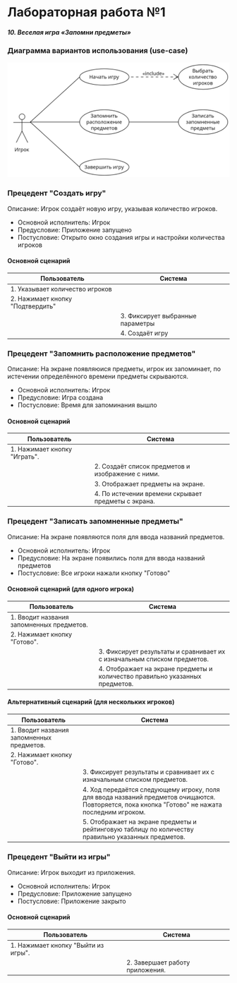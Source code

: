 # Лабораторная работа №1
##### 10. Веселая игра «Запомни предметы»
### Диаграмма вариантов использования (use-case)
![use-case](lab1_diagram.png)

### Прецедент "Создать игру"
Описание: Игрок создаёт новую игру, указывая количество игроков.
* Основной исполнитель: Игрок
* Предусловие: Приложение запущено
* Постусловие: Открыто окно создания игры и настройки количества игроков

#### Основной сценарий
|Пользователь|Система|
|-|-|
|1. Указывает количество игроков||
|2. Нажимает кнопку "Подтвердить"||
||3. Фиксирует выбранные параметры|
||4. Создаёт игру|

### Прецедент "Запомнить расположение предметов"
Описание: На экране появляюися предметы, игрок их запоминает, по истечении определённого времени предметы скрываются.
* Основной исполнитель: Игрок
* Предусловие: Игра создана
* Постусловие: Время для запоминания вышло

#### Основной сценарий
|Пользователь|Система|
|-|-|
|1. Нажимает кнопку "Играть".||
||2. Создаёт список предметов и изображение с ними.|
||3. Отображает предметы на экране.|
||4. По истечении времени скрывает предметы с экрана.|

### Прецедент "Записать запомненные предметы"
Описание: На экране появляются поля для ввода названий предметов.
* Основной исполнитель: Игрок
* Предусловие: На экране появились поля для ввода названий предметов
* Постусловие: Все игроки нажали кнопку "Готово"

#### Основной сценарий (для одного игрока)
|Пользователь|Система|
|-|-|
|1. Вводит названия запомненных предметов.||
|2. Нажимает кнопку "Готово".||
||3. Фиксирует результаты и сравнивает их с изначальным списком предметов.|
||4. Отображает на экране предметы и количество правильно указанных предметов.|

#### Альтернативный сценарий (для нескольких игроков)
|Пользователь|Система|
|-|-|
|1. Вводит названия запомненных предметов.||
|2. Нажимает кнопку "Готово".||
||3. Фиксирует результаты и сравнивает их с изначальным списком предметов.|
||4. Ход передаётся следующему игроку, поля для ввода названий предметов очищаются. Повторяется, пока кнопка "Готово" не нажата последним игроком.|
||5. Отображает на экране предметы и рейтинговую таблицу по количеству правильно указанных предметов.|

### Прецедент "Выйти из игры"
Описание: Игрок выходит из приложения.
* Основной исполнитель: Игрок
* Предусловие: Приложение запущено
* Постусловие: Приложение закрыто

#### Основной сценарий
|Пользователь|Система|
|-|-|
|1. Нажимает кнопку "Выйти из игры".||
||2. Завершает работу приложения.|